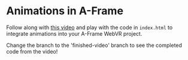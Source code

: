 # Animations in A-Frame

Follow along with [this video](http://youtu.be/SyU9dEt7tNs?hd=1) and play with the code in `index.html` to integrate animations into your A-Frame WebVR project. 

Change the branch to the 'finished-video' branch to see the completed code from the video!